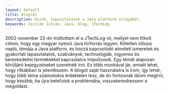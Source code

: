 ```yaml
---
layout: default
title: Blogról
description: Hírek, tapasztalatok a Java platform világából.
keywords: Viczián István, Java, blog, JTechLog
---
```


2002 november 22-én indítottam el a JTechLog-ot, mellyel nem titkolt
célom, hogy egy magyar nyelvű Java hírforrás legyen. Kötetlen
stílusú napló, témája a Java platform, és hozzá kapcsolódó
elméleti ismeretek és gyakorlati tapasztalatok, szabványok,
technológiák, ingyenes és kereskedelmi termékekkel kapcsolatos
impulzusok. Egy témát alaposan körüljáró bejegyzéseket szeretnék
írni. Ez több munkával jár, emiatt lehet, hogy ritkábban is
jelentkezem. A blogot saját használatra is írom, így lehet, hogy több
téma számotokra érdektelen lesz, de én fontosnak látom megírni,
hogy később, ha újra belefutok a problémába, visszakereshessem
a megoldást.
